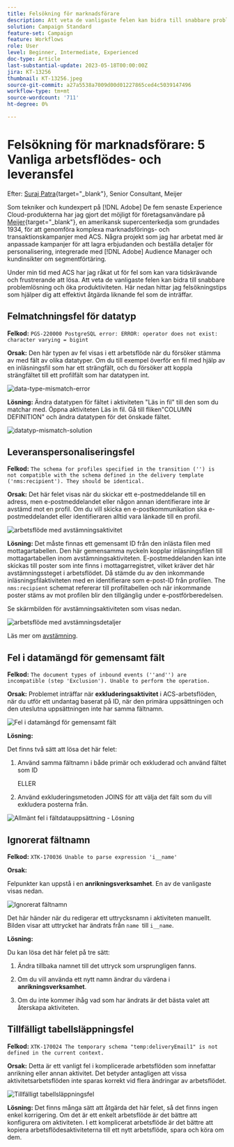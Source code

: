```yaml
---
title: Felsökning för marknadsförare
description: Att veta de vanligaste felen kan bidra till snabbare problemlösning och öka produktiviteten. Dessa felsökningstips hjälper dig att effektivt åtgärda liknande fel som de inträffar.
solution: Campaign Standard
feature-set: Campaign
feature: Workflows
role: User
level: Beginner, Intermediate, Experienced
doc-type: Article
last-substantial-update: 2023-05-18T00:00:00Z
jira: KT-13256
thumbnail: KT-13256.jpeg
source-git-commit: a27a5538a7009d00d01227865ced4c5039147496
workflow-type: tm+mt
source-wordcount: '711'
ht-degree: 0%

---
```


# Felsökning för marknadsförare: 5 Vanliga arbetsflödes- och leveransfel

Efter: [Suraj Patra](https://www.linkedin.com/in/suraj-p-51612053/){target="_blank"}, Senior Consultant, Meijer

Som tekniker och kundexpert på [!DNL Adobe] De fem senaste Experience Cloud-produkterna har jag gjort det möjligt för företagsanvändare på [Meijer](https://www.meijer.com/){target="_blank"}, en amerikansk supercenterkedja som grundades 1934, för att genomföra komplexa marknadsförings- och transaktionskampanjer med ACS. Några projekt som jag har arbetat med är anpassade kampanjer för att lagra erbjudanden och beställa detaljer för personalisering, integrerade med [!DNL Adobe] Audience Manager och kundinsikter om segmentförtäring.


Under min tid med ACS har jag råkat ut för fel som kan vara tidskrävande och frustrerande att lösa. Att veta de vanligaste felen kan bidra till snabbare problemlösning och öka produktiviteten. Här nedan hittar jag felsökningstips som hjälper dig att effektivt åtgärda liknande fel som de inträffar.

## Felmatchningsfel för datatyp

**Felkod:**
`PGS-220000 PostgreSQL error: ERROR: operator does not exist: character varying = bigint`

**Orsak:**
Den här typen av fel visas i ett arbetsflöde när du försöker stämma av med fält av olika datatyper. Om du till exempel överför en fil med hjälp av en inläsningsfil som har ett strängfält, och du försöker att koppla strängfältet till ett profilfält som har datatypen int.

![data-type-mismatch-error](/help/_assets/kt-13256/data-type-mismatch.png)

**Lösning:**
Ändra datatypen för fältet i aktiviteten &quot;Läs in fil&quot; till den som du matchar med. Öppna aktiviteten Läs in fil. Gå till fliken&quot;COLUMN DEFINITION&quot; och ändra datatypen för det önskade fältet.


![datatyp-mismatch-solution](/help/_assets/kt-13256/data-type-mismatch-solution.png)

## Leveranspersonaliseringsfel

**Felkod:**
`The schema for profiles specified in the transition ('') is not compatible with the schema defined in the delivery template ('nms:recipient'). They should be identical.`

**Orsak:**
Det här felet visas när du skickar ett e-postmeddelande till en adress, men e-postmeddelandet eller någon annan identifierare inte är avstämd mot en profil. Om du vill skicka en e-postkommunikation ska e-postmeddelandet eller identifieraren alltid vara länkade till en profil.

![arbetsflöde med avstämningsaktivitet](/help/_assets/kt-13256/del-persn-error-wf.png)

**Lösning:**
Det måste finnas ett gemensamt ID från den inlästa filen med mottagartabellen. Den här gemensamma nyckeln kopplar inläsningsfilen till mottagartabellen inom avstämningsaktiviteten. E-postmeddelanden kan inte skickas till poster som inte finns i mottagarregistret, vilket kräver det här avstämningssteget i arbetsflödet. Då stämde du av den inkommande inläsningsfilaktiviteten med en identifierare som e-post-ID från profilen. The `nms:recipient` schemat refererar till profiltabellen och när inkommande poster stäms av mot profilen blir den tillgänglig under e-postförberedelsen.

Se skärmbilden för avstämningsaktiviteten som visas nedan.

![arbetsflöde med avstämningsdetaljer](/help/_assets/kt-13256/del-persn-error-wf-solution.png)

Läs mer om [avstämning](https://experienceleague.adobe.com/docs/campaign-standard/using/managing-processes-and-data/data-management-activities/reconciliation.html?lang=en).

## Fel i datamängd för gemensamt fält

**Felkod:**
`The document types of inbound events (''and'') are incompatible (step 'Exclusion'). Unable to perform the operation. `

**Orsak:**
Problemet inträffar när **exkluderingsaktivitet** i ACS-arbetsflöden, när du utför ett undantag baserat på ID, när den primära uppsättningen och den uteslutna uppsättningen inte har samma fältnamn.


![Fel i datamängd för gemensamt fält](/help/_assets/kt-13256/dataset-error.png)

**Lösning:**

Det finns två sätt att lösa det här felet:

1. Använd samma fältnamn i både primär och exkluderad och använd fältet som ID

   ELLER

2. Använd exkluderingsmetoden JOINS för att välja det fält som du vill exkludera posterna från.

![Allmänt fel i fältdatauppsättning - Lösning ](/help/_assets/kt-13256/dataset-error-solution.png)

## Ignorerat fältnamn

**Felkod:**
`XTK-170036 Unable to parse expression 'i__name'`

**Orsak:**

Felpunkter kan uppstå i en **anrikningsverksamhet**. En av de vanligaste visas nedan.

![Ignorerat fältnamn](/help/_assets/kt-13256/field-name-dropped-error.png)

Det här händer när du redigerar ett uttrycksnamn i aktiviteten manuellt. Bilden visar att uttrycket har ändrats från `name `till `i__name`.

**Lösning:**

Du kan lösa det här felet på tre sätt:

1. Ändra tillbaka namnet till det uttryck som ursprungligen fanns.

2. Om du vill använda ett nytt namn ändrar du värdena i **anrikningsverksamhet**.

3. Om du inte kommer ihåg vad som har ändrats är det bästa valet att återskapa aktiviteten.

## Tillfälligt tabellsläppningsfel 

**Felkod:**
`XTK-170024 The temporary schema "temp:deliveryEmail1" is not defined in the current context.`

**Orsak:**
Detta är ett vanligt fel i komplicerade arbetsflöden som innefattar anrikning eller annan aktivitet. Det betyder antagligen att vissa aktivitetsarbetsflöden inte sparas korrekt vid flera ändringar av arbetsflödet.

![Tillfälligt tabellsläppningsfel ](/help/_assets/kt-13256/temp-table-dropped-error.png)

**Lösning:**
Det finns många sätt att åtgärda det här felet, så det finns ingen enkel korrigering. Om det är ett enkelt arbetsflöde är det bättre att konfigurera om aktiviteten. I ett komplicerat arbetsflöde är det bättre att kopiera arbetsflödesaktiviteterna till ett nytt arbetsflöde, spara och köra om dem.
